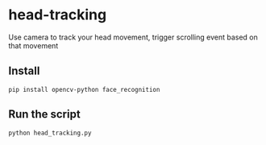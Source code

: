 # head-tracking
Use camera to track your head movement, trigger scrolling event based on that movement

## Install
`pip install opencv-python face_recognition`

## Run the script
`python head_tracking.py`
